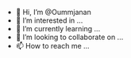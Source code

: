 - 👋 Hi, I’m @Oummjanan
- 👀 I’m interested in ...
- 🌱 I’m currently learning ...
- 💞️ I’m looking to collaborate on ...
- 📫 How to reach me ...

<!---
Oummjanan/Oummjanan is a ✨ special ✨ repository because its `README.md` (this file) appears on your GitHub profile.
You can click the Preview link to take a look at your changes.
--->
